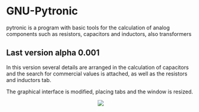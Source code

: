 # GNU-Pytronic
pytronic is a program with basic tools for the calculation of analog components such as resistors, capacitors and inductors, also transformers


## Last version alpha 0.001
In this version several details are arranged in the calculation of capacitors and the search for commercial values ​​is attached, as well as the resistors and inductors tab.

The graphical interface is modified, placing tabs and the window is resized.

<p align="center"><img src="https://github.com/l337quez/GNU-Pytronic/blob/master/Sources/versiones/V%200.001.jpg"></p>  
